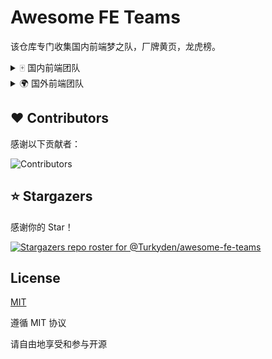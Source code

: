 # Awesome FE Teams

该仓库专门收集国内前端梦之队，厂牌黄页，龙虎榜。

<details>
<summary>🀄 国内前端团队</summary>

<br /> 

> Tips: 以下仅根据收录日期排名

[Baidu EFE team](https://github.com/ecomfe)

[Bytedance Inc.](https://github.com/bytedance)

[ElemeFE](https://github.com/ElemeFE)

[NSFI](https://github.com/NSFI)

[Proto Team](https://github.com/ProtoTeam)
  
[Alipay](https://github.com/alipay)

[Alibaba](https://github.com/alibaba)

[iQIYI](https://github.com/iqiyi)
  
</details>

<details>
<summary>🌍 国外前端团队</summary>

<br /> 

> Tips: 以下仅根据收录日期排名

[Poimandres](https://github.com/pmndrs)

</details>
  
## ❤️ Contributors

感谢以下贡献者：

![Contributors](https://contrib.rocks/image?repo=Turkyden/awesome-fe-teams)

## ⭐ Stargazers

感谢你的 Star！

[![Stargazers repo roster for @Turkyden/awesome-fe-teams](https://reporoster.com/stars/Turkyden/awesome-fe-teams)](https://github.com/Turkyden/awesome-fe-teams/stargazers)

## License

[MIT](./LICENSE)

遵循 MIT 协议

请自由地享受和参与开源
